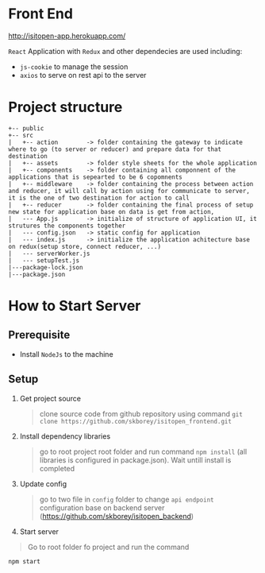 # Front End

http://isitopen-app.herokuapp.com/

`React` Application with `Redux` and other dependecies are used including:

- `js-cookie` to manage the session
- `axios` to serve on rest api to the server

# Project structure

```
+-- public
+-- src
|   +-- action        -> folder containing the gateway to indicate where to go (to server or reducer) and prepare data for that destination
|   +-- assets        -> folder style sheets for the whole application 
|   +-- components    -> folder containing all componnent of the applications that is sepearted to be 6 copomnents
|   +-- middleware    -> folder containing the process between action and reducer, it will call by action using for communicate to server, it is the one of two destination for action to call
|   +-- reducer       -> folder containing the final process of setup new state for application base on data is get from action,
|   --- App.js        -> initialize of structure of application UI, it strutures the components together
|   --- config.json   -> static config for application
|   --- index.js      -> initialize the application achitecture base on redux(setup store, connect reducer, ...)
|   --- serverWorker.js
|   --- setupTest.js
|---package-lock.json
|---package.json
```

# How to Start Server

## Prerequisite

- Install `NodeJs` to the machine

## Setup

1. Get project source

   > clone source code from github repository using command `git clone https://github.com/skborey/isitopen_frontend.git`
   
2. Install dependency libraries
   
   > go to root project root folder and run command `npm install` (all libraries is configured in package.json). Wait untill install is completed
   
3. Update config
  
   > go to two file in `config` folder to change `api endpoint` configuration base on backend server (https://github.com/skborey/isitopen_backend)

4. Start server

> Go to root folder fo project and run the command

```
npm start
```
